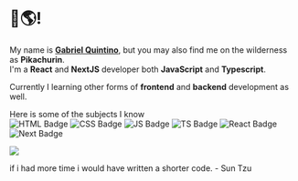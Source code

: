 # 👋🌎! 
My name is **[Gabriel Quintino](https://quintino.dev)**, but you may also find me on the wilderness as **Pikachurin**.    
I'm a **React** and **NextJS** developer both **JavaScript** and **Typescript**.   

Currently I learning other forms of **frontend** and **backend** development as well.

Here is some of the subjects I know   
![HTML Badge](https://img.shields.io/badge/-HTML-e34c26?logo=HTML5&logoColor=white)
![CSS Badge](https://img.shields.io/badge/-CSS-264de4?logo=CSS3&logoColor=white)
![JS Badge](https://img.shields.io/badge/-JavaScript-f0db4f?logo=JavaScript&logoColor=black)
![TS Badge](https://img.shields.io/badge/-Typescript-007acc?logo=Typescript&logoColor=white)
![React Badge](https://img.shields.io/badge/-React-61dbfb?logo=React&logoColor=black)
![Next Badge](https://img.shields.io/badge/-Next.JS-black?logo=Next.JS&logoColor=white)
   
<img align="center" src="https://github-readme-stats.vercel.app/api?username=Billocap&show_icons=true&theme=react" />

if i had more time i would have written a shorter code. - Sun Tzu
<!--Here's a 🎂 for you and don't worry this one is __true__.-->

<!--
**Billocap/Billocap** is a ✨ _special_ ✨ repository because its `README.md` (this file) appears on your GitHub profile.

Here are some ideas to get you started:

- 🔭 I’m currently working on ...
- 🌱 I’m currently learning ...
- 👯 I’m looking to collaborate on ...
- 🤔 I’m looking for help with ...
- 💬 Ask me about ...
- 📫 How to reach me: ...
- 😄 Pronouns: ...
- ⚡ Fun fact: ...
-->
